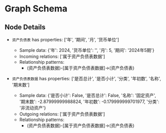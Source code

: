 # Graph Schema
## Node Details
- `资产负债表` has properties: ['年', '期间', '月', '货币单位']
  - Sample data: {'年': 2024, '货币单位': '', '月': 5, '期间': '2024年5期'}
  - Incoming relations: ['属于资产负债表数据']
  - Relationship patterns:
    - (资产负债表数据)-[属于资产负债表数据]->(资产负债表)

- `资产负债表数据` has properties: ['是否总计', '是否小计', '分类', '年初数', '名称', '期末数']
  - Sample data: {'是否小计': False, '是否总计': False, '名称': '固定资产', '期末数': -2.87999999988824, '年初数': -0.179999999701977, '分类': '非流动资产'}
  - Outgoing relations: ['属于资产负债表数据']
  - Relationship patterns:
    - (资产负债表数据)-[属于资产负债表数据]->(资产负债表)
